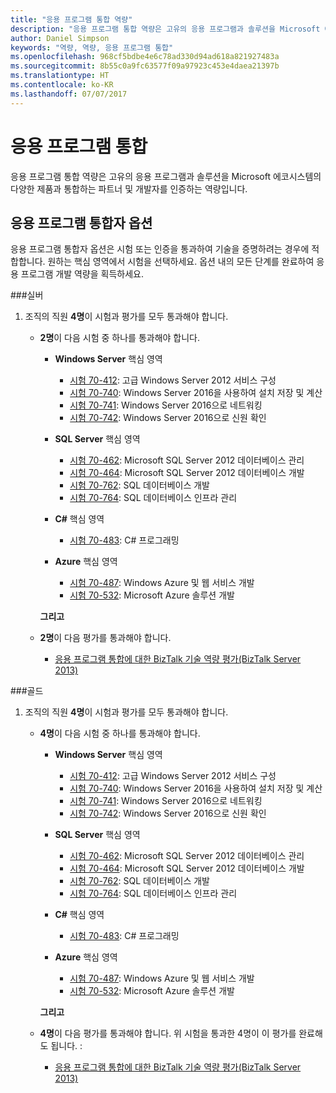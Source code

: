```yaml
---
title: "응용 프로그램 통합 역량"
description: "응용 프로그램 통합 역량은 고유의 응용 프로그램과 솔루션을 Microsoft 에코시스템의 다양한 제품과 통합하는 파트너 및 개발자를 인증하는 역량입니다."
author: Daniel Simpson
keywords: "역량, 역량, 응용 프로그램 통합"
ms.openlocfilehash: 968cf5bdbe4e6c78ad330d94ad618a821927483a
ms.sourcegitcommit: 8b55c0a9fc63577f09a97923c453e4daea21397b
ms.translationtype: HT
ms.contentlocale: ko-KR
ms.lasthandoff: 07/07/2017
---
```

# <a name="application-integration"></a>응용 프로그램 통합 
응용 프로그램 통합 역량은 고유의 응용 프로그램과 솔루션을 Microsoft 에코시스템의 다양한 제품과 통합하는 파트너 및 개발자를 인증하는 역량입니다. 

## <a name="application-integrator-option"></a>응용 프로그램 통합자 옵션

응용 프로그램 통합자 옵션은 시험 또는 인증을 통과하여 기술을 증명하려는 경우에 적합합니다. 원하는 핵심 영역에서 시험을 선택하세요. 옵션 내의 모든 단계를 완료하여 응용 프로그램 개발 역량을 획득하세요.

###<a name="silver"></a>실버
1. 조직의 직원 **4명**이 시험과 평가를 모두 통과해야 합니다.

    - **2명**이 다음 시험 중 하나를 통과해야 합니다.

        - **Windows Server** 핵심 영역
            - [시험 70-412](https://www.microsoft.com/en-us/learning/exam-70-412.aspx): 고급 Windows Server 2012 서비스 구성
            - [시험 70-740](https://www.microsoft.com/en-us/learning/exam-70-740.aspx): Windows Server 2016을 사용하여 설치 저장 및 계산
            - [시험 70-741](https://www.microsoft.com/en-us/learning/exam-70-741.aspx): Windows Server 2016으로 네트워킹
            - [시험 70-742](https://www.microsoft.com/en-us/learning/exam-70-742.aspx): Windows Server 2016으로 신원 확인

        - **SQL Server** 핵심 영역

            - [시험 70-462](https://www.microsoft.com/en-us/learning/exam-70-462.aspx): Microsoft SQL Server 2012 데이터베이스 관리
            - [시험 70-464](https://www.microsoft.com/en-us/learning/exam-70-464.aspx): Microsoft SQL Server 2012 데이터베이스 개발
            - [시험 70-762](https://www.microsoft.com/en-us/learning/exam-70-762.aspx): SQL 데이터베이스 개발
            - [시험 70-764](https://www.microsoft.com/en-us/learning/exam-70-764.aspx): SQL 데이터베이스 인프라 관리

        - **C#** 핵심 영역 

            - [시험 70-483](https://www.microsoft.com/en-us/learning/exam-70-483.aspx): C# 프로그래밍

        - **Azure** 핵심 영역

            - [시험 70-487](https://www.microsoft.com/en-us/learning/exam-70-487.aspx): Windows Azure 및 웹 서비스 개발
            - [시험 70-532](https://www.microsoft.com/en-us/learning/exam-70-532.aspx): Microsoft Azure 솔루션 개발

        **그리고**

    - **2명**이 다음 평가를 통과해야 합니다.

        - [응용 프로그램 통합에 대한 BizTalk 기술 역량 평가(BizTalk Server 2013)](https://partneruniversity.microsoft.com/?whr=uri:MicrosoftAccount&courseId=12286&scoId=Id3XwITSB_2805299993)

###<a name="gold"></a>골드
1. 조직의 직원 **4명**이 시험과 평가를 모두 통과해야 합니다.

    - **4명**이 다음 시험 중 하나를 통과해야 합니다.

        - **Windows Server** 핵심 영역

            - [시험 70-412](https://www.microsoft.com/en-us/learning/exam-70-412.aspx): 고급 Windows Server 2012 서비스 구성
            - [시험 70-740](https://www.microsoft.com/en-us/learning/exam-70-740.aspx): Windows Server 2016을 사용하여 설치 저장 및 계산
            - [시험 70-741](https://www.microsoft.com/en-us/learning/exam-70-741.aspx): Windows Server 2016으로 네트워킹
            - [시험 70-742](https://www.microsoft.com/en-us/learning/exam-70-742.aspx): Windows Server 2016으로 신원 확인

        - **SQL Server** 핵심 영역

            - [시험 70-462](https://www.microsoft.com/en-us/learning/exam-70-462.aspx): Microsoft SQL Server 2012 데이터베이스 관리
            - [시험 70-464](https://www.microsoft.com/en-us/learning/exam-70-464.aspx): Microsoft SQL Server 2012 데이터베이스 개발
            - [시험 70-762](https://www.microsoft.com/en-us/learning/exam-70-762.aspx): SQL 데이터베이스 개발
            - [시험 70-764](https://www.microsoft.com/en-us/learning/exam-70-764.aspx): SQL 데이터베이스 인프라 관리

        - **C#** 핵심 영역 

            - [시험 70-483](https://www.microsoft.com/en-us/learning/exam-70-483.aspx): C# 프로그래밍

        - **Azure** 핵심 영역

            - [시험 70-487](https://www.microsoft.com/en-us/learning/exam-70-487.aspx): Windows Azure 및 웹 서비스 개발
            - [시험 70-532](https://www.microsoft.com/en-us/learning/exam-70-532.aspx): Microsoft Azure 솔루션 개발

        **그리고**

    - **4명**이 다음 평가를 통과해야 합니다. 위 시험을 통과한 4명이 이 평가를 완료해도 됩니다. :

        - [응용 프로그램 통합에 대한 BizTalk 기술 역량 평가(BizTalk Server 2013)](https://partneruniversity.microsoft.com/?whr=uri:MicrosoftAccount&courseId=12286&scoId=Id3XwITSB_2805299993)

